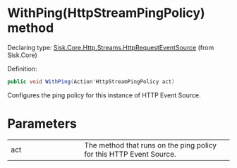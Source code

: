 <!--

Copyrights 2023 Sisk Framework - CypherPotato
Published under MIT license

!!! DO NOT EDIT THIS FILE !!!
This file was generated by a tool in the Sisk package. To edit the information in this documentation,
edit the XML documentation present in the Sisk source code.

-->


# WithPing(HttpStreamPingPolicy) method

Declaring type: [Sisk.Core.Http.Streams.HttpRequestEventSource](/spec/Sisk.Core.Http.Streams.HttpRequestEventSource.md) (from Sisk.Core)


Definition:

```cs
public void WithPing(Action'HttpStreamPingPolicy act)
```

Configures the ping policy for this instance of HTTP Event Source.


# Parameters

<table>
    <tbody>
<tr>
    <td width="33%">act</td>
    <td>The method that runs on the ping policy for this HTTP Event Source.</td>
</tr>
    </tbody>
</table>
